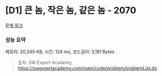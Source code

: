 # [D1] 큰 놈, 작은 놈, 같은 놈 - 2070 

[문제 링크](https://swexpertacademy.com/main/code/problem/problemDetail.do?contestProbId=AV5QQ6qqA40DFAUq) 

### 성능 요약

메모리: 20,340 KB, 시간: 124 ms, 코드길이: 3,191 Bytes



> 출처: SW Expert Academy, https://swexpertacademy.com/main/code/problem/problemList.do